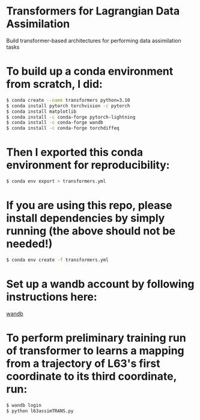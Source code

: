 # Transformers for Lagrangian Data Assimilation
Build transformer-based architectures for performing data assimilation tasks

# To build up a conda environment from scratch, I did:
```bash
$ conda create --name transformers python=3.10
$ conda install pytorch torchvision -c pytorch
$ conda install matplotlib
$ conda install -c conda-forge pytorch-lightning 
$ conda install -c conda-forge wandb 
$ conda install -c conda-forge torchdiffeq
```

# Then I exported this conda environment for reproducibility:
```bash
$ conda env export > transformers.yml
```

# If you are using this repo, please install dependencies by simply running (the above should not be needed!)
```bash
$ conda env create -f transformers.yml
```

# Set up a wandb account by following instructions here:
[wandb](https://wandb.ai/site)

# To perform preliminary training run of transformer to learns a mapping from a trajectory of L63's first coordinate to its third coordinate, run:
```bash
$ wandb login
$ python l63assimTRANS.py
```
